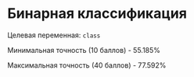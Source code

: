 # Бинарная классификация
Целевая переменная: `class`

Минимальная точность (10 баллов) - 55.185%

Максимальная точность (40 баллов) - 77.592%
        